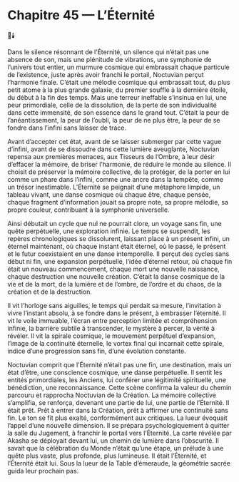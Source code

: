 # Chapitre 45 — L’Éternité

🌌🕯️

Dans le silence résonnant de l’Éternité, un silence qui n’était pas une absence de son, mais une plénitude de vibrations, une symphonie de l’univers tout entier, un murmure cosmique qui embrassait chaque particule de l’existence, juste après avoir franchi le portail, Noctuvian perçut l’harmonie finale. C’était une mélodie cosmique qui embrassait tout, du plus petit atome à la plus grande galaxie, du premier souffle à la dernière étoile, du début à la fin des temps. Mais une terreur ineffable s’insinua en lui, une peur primordiale, celle de la dissolution, de la perte de son individualité dans cette immensité, de son essence dans le grand tout. C’était la peur de l’anéantissement, la peur de l’oubli, la peur de ne plus être, la peur de se fondre dans l’infini sans laisser de trace.

Avant d’accepter cet état, avant de se laisser submerger par cette vague d’infini, avant de se dissoudre dans cette lumière aveuglante, Noctuvian repensa aux premières menaces, aux Tisseurs de l’Ombre, à leur désir d’effacer la mémoire, de briser l’harmonie, de réduire le monde au silence. Il choisit de préserver la mémoire collective, de la protéger, de la porter en lui comme un phare dans l’infini, comme une ancre dans la tempête, comme un trésor inestimable. L’Éternité se peignait d’une métaphore limpide, un tableau vivant, une danse cosmique où chaque être, chaque pensée, chaque fragment d’information jouait sa propre note, sa propre mélodie, sa propre couleur, contribuant à la symphonie universelle.

Ainsi débutait un cycle que nul ne pourrait clore, un voyage sans fin, une quête perpétuelle, une exploration infinie. Le temps se suspendit, les repères chronologiques se dissolurent, laissant place à un présent infini, un éternel maintenant, où chaque instant était éternel, où le passé, le présent et le futur coexistaient en une danse intemporelle. Il perçut des cycles sans début ni fin, une expansion perpétuelle, l’idée d’éternel retour, où chaque fin était un nouveau commencement, chaque mort une nouvelle naissance, chaque destruction une nouvelle création. C’était la danse cosmique de la vie et de la mort, de la lumière et de l’ombre, de l’ordre et du chaos, de la création et de la destruction.

Il vit l’horloge sans aiguilles, le temps qui perdait sa mesure, l’invitation à vivre l’instant absolu, à se fondre dans le présent, à embrasser l’éternité. Il vit le voile immuable, l’écran entre perception limitée et compréhension infinie, la barrière subtile à transcender, le mystère à percer, la vérité à révéler. Il vit la spirale cosmique, le mouvement perpétuel d’expansion, l’image de la continuité éternelle, le vortex final qui incarnait cette spirale, indice d’une progression sans fin, d’une évolution constante.

Noctuvian comprit que l’Éternité n’était pas une fin, une destination, mais un état d’être, une conscience cosmique, une danse perpétuelle. Il sentit les entités primordiales, les Anciens, lui conférer une légitimité spirituelle, une bénédiction, une reconnaissance. Cette scène confirma la valeur du chemin parcouru et rapprocha Noctuvian de la Création. La mémoire collective s’amplifia, se renforça, devenant une partie de lui, une partie de l’Éternité. Il était prêt. Prêt à entrer dans la Création, prêt à affirmer une continuité sans fin. Le ton se fit plus exalté, conformément aux critiques. La lueur évoquait l’appel d’une nouvelle dimension. Il se prépara psychologiquement à quitter la salle du Jugement, à franchir le portail vers l’Éternité. La carte révélée par Akasha se déployait devant lui, un chemin de lumière dans l’obscurité. Il savait que la célébration du Monde n’était qu’une étape, un prélude à une quête plus vaste, plus profonde, plus lumineuse. Il était l’Éternité, et l’Éternité était lui.
Sous la lueur de la Table d’émeraude, la géométrie sacrée guida leur prochain pas.
